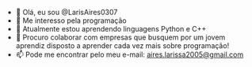 - 👋 Olá, eu sou @LarisAires0307
- 👀 Me interesso pela programação
- 🌱 Atualmente estou aprendendo linguagens Python e C++
- 💞️ Procuro colaborar com empresas que busquem por um jovem aprendiz disposto a aprender cada vez mais sobre programação!
- 📫 Pode me encontrar pelo meu e-mail: aires.larissa2005@gmail.com

<!---
LarisAires0307/LarisAires0307 is a ✨ special ✨ repository because its `README.md` (this file) appears on your GitHub profile.
You can click the Preview link to take a look at your changes.
--->
